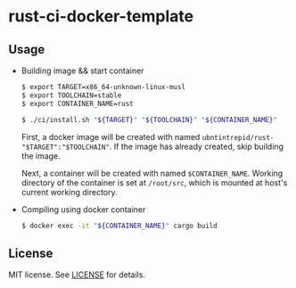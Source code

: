 # rust-ci-docker-template

## Usage

* Building image && start container
  ```sh
  $ export TARGET=x86_64-unknown-linux-musl
  $ export TOOLCHAIN=stable
  $ export CONTAINER_NAME=rust

  $ ./ci/install.sh "${TARGET}" "${TOOLCHAIN}" "${CONTAINER_NAME}"
  ```

  First, a docker image will be created with named `ubntintrepid/rust-"$TARGET":"$TOOLCHAIN"`.
  If the image has already created, skip building the image.

  Next, a container will be created with named `$CONTAINER_NAME`.
  Working directory of the container is set at `/root/src`, which is mounted at host's current working directory.

* Compiling using docker container
  ```sh
  $ docker exec -it "${CONTAINER_NAME}" cargo build
  ```

## License
MIT license. See [LICENSE](LICENSE) for details.

